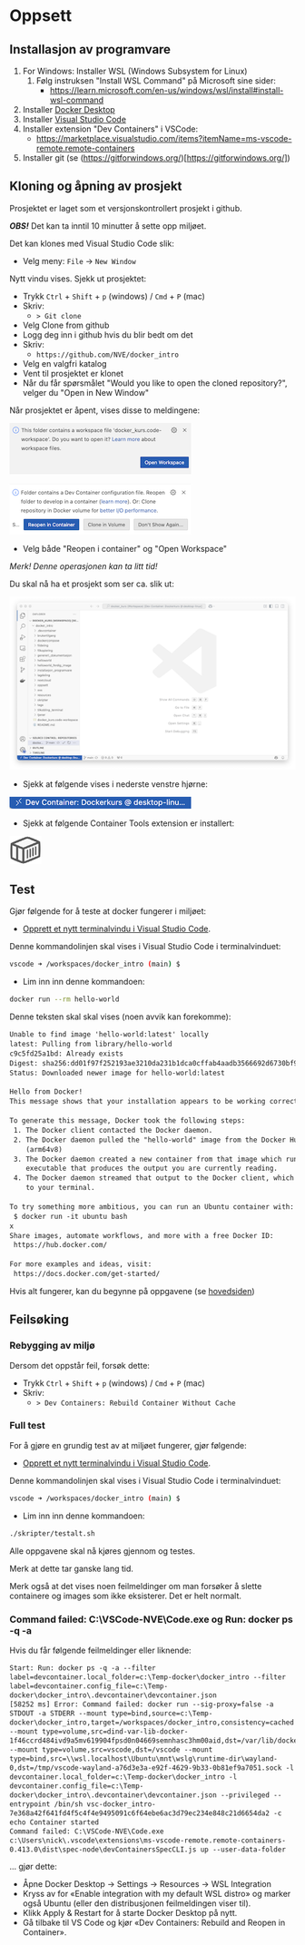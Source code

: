 
# Oppsett

## Installasjon av programvare

1. For Windows: Installer WSL (Windows Subsystem for Linux)
    1. Følg instruksen "Install WSL Command" på Microsoft sine sider:
        - https://learn.microsoft.com/en-us/windows/wsl/install#install-wsl-command
1. Installer [Docker Desktop](https://docs.docker.com/get-started/introduction/get-docker-desktop/)
1. Installer [Visual Studio Code](https://code.visualstudio.com/docs/setup/setup-overview)
1. Installer extension "Dev Containers" i VSCode:
    - https://marketplace.visualstudio.com/items?itemName=ms-vscode-remote.remote-containers
1. Installer git (se (https://gitforwindows.org/)[https://gitforwindows.org/])

## Kloning og åpning av prosjekt

Prosjektet er laget som et versjonskontrollert prosjekt i github.

***OBS!*** Det kan ta inntil 10 minutter å sette opp miljøet.

Det kan klones med Visual Studio Code slik:

- Velg meny: `File` -> `New Window`

Nytt vindu vises. Sjekk ut prosjektet:

- Trykk `Ctrl` + `Shift` + `p` (windows) / `Cmd` + `P` (mac)
- Skriv:
    - `> Git clone`
- Velg Clone from github
- Logg deg inn i github hvis du blir bedt om det
- Skriv:
    - `https://github.com/NVE/docker_intro`
- Velg en valgfri katalog
- Vent til prosjektet er klonet
- Når du får spørsmålet "Would you like to open the cloned repository?", velger du "Open in New Window"

Når prosjektet er åpent, vises disse to meldingene:

![](./resources/open_workspace.png)

![](./resources/reopen_in_container.png)

- Velg både "Reopen i container" og "Open Workspace"

_Merk! Denne operasjonen kan ta litt tid!_

Du skal nå ha et prosjekt som ser ca. slik ut:

![](./resources/new_project.png)

- Sjekk at følgende vises i nederste venstre hjørne:

![](./resources/dev_container_connected.png)


- Sjekk at følgende Container Tools extension er installert:

![](./resources/docker_icon.png)


## Test

Gjør følgende for å teste at docker fungerer i miljøet:

- [Opprett et nytt terminalvindu i Visual Studio Code](../oss/ny_terminal.md).

Denne kommandolinjen skal vises i Visual Studio Code i terminalvinduet:

```bash
vscode ➜ /workspaces/docker_intro (main) $ 
```

- Lim inn inn denne kommandoen:

```bash
docker run --rm hello-world
```
Denne teksten skal skal vises (noen avvik kan forekomme):

```txt
Unable to find image 'hello-world:latest' locally
latest: Pulling from library/hello-world
c9c5fd25a1bd: Already exists 
Digest: sha256:dd01f97f252193ae3210da231b1dca0cffab4aadb3566692d6730bf93f123a48
Status: Downloaded newer image for hello-world:latest

Hello from Docker!
This message shows that your installation appears to be working correctly.

To generate this message, Docker took the following steps:
 1. The Docker client contacted the Docker daemon.
 2. The Docker daemon pulled the "hello-world" image from the Docker Hub.
    (arm64v8)
 3. The Docker daemon created a new container from that image which runs the
    executable that produces the output you are currently reading.
 4. The Docker daemon streamed that output to the Docker client, which sent it
    to your terminal.

To try something more ambitious, you can run an Ubuntu container with:
 $ docker run -it ubuntu bash
x
Share images, automate workflows, and more with a free Docker ID:
 https://hub.docker.com/

For more examples and ideas, visit:
 https://docs.docker.com/get-started/
```

Hvis alt fungerer, kan du begynne på oppgavene (se [hovedsiden](../README.md))


## Feilsøking

### Rebygging av miljø

Dersom det oppstår feil, forsøk dette:

- Trykk `Ctrl` + `Shift` + `p` (windows) / `Cmd` + `P` (mac)
- Skriv:
    - `> Dev Containers: Rebuild Container Without Cache`

### Full test

For å gjøre en grundig test av at miljøet fungerer, gjør følgende:

- [Opprett et nytt terminalvindu i Visual Studio Code](../oss/ny_terminal.md).

Denne kommandolinjen skal vises i Visual Studio Code i terminalvinduet:

```bash
vscode ➜ /workspaces/docker_intro (main) $ 
```

- Lim inn inn denne kommandoen:

```bash
./skripter/testalt.sh
```

Alle oppgavene skal nå kjøres gjennom og testes.

Merk at dette tar ganske lang tid.

Merk også at det vises noen feilmeldinger om man forsøker å slette containere og images som ikke eksisterer. Det er helt normalt.

### Command failed: C:\VSCode-NVE\Code.exe og Run: docker ps -q -a

Hvis du får følgende feilmeldinger eller liknende:

```
Start: Run: docker ps -q -a --filter label=devcontainer.local_folder=c:\Temp-docker\docker_intro --filter label=devcontainer.config_file=c:\Temp-docker\docker_intro\.devcontainer\devcontainer.json
[58252 ms] Error: Command failed: docker run --sig-proxy=false -a STDOUT -a STDERR --mount type=bind,source=c:\Temp-docker\docker_intro,target=/workspaces/docker_intro,consistency=cached --mount type=volume,src=dind-var-lib-docker-1f46ccrd484ivd9a5mv619904fpsd0n04669semnhasc3hm00aid,dst=/var/lib/docker --mount type=volume,src=vscode,dst=/vscode --mount type=bind,src=\\wsl.localhost\Ubuntu\mnt\wslg\runtime-dir\wayland-0,dst=/tmp/vscode-wayland-a76d3e3a-e92f-4629-9b33-0b81ef9a7051.sock -l devcontainer.local_folder=c:\Temp-docker\docker_intro -l devcontainer.config_file=c:\Temp-docker\docker_intro\.devcontainer\devcontainer.json --privileged --entrypoint /bin/sh vsc-docker_intro-7e368a42f641fd4f5c4f4e9495091c6f64ebe6ac3d79ec234e848c21d6654da2 -c echo Container started
Command failed: C:\VSCode-NVE\Code.exe c:\Users\nick\.vscode\extensions\ms-vscode-remote.remote-containers-0.413.0\dist\spec-node\devContainersSpecCLI.js up --user-data-folder 
```

... gjør dette:

- Åpne Docker Desktop -> Settings -> Resources -> WSL Integration
- Kryss av for «Enable integration with my default WSL distro» og marker også Ubuntu (eller den distribusjonen feilmeldingen viser til).
- Klikk Apply & Restart for å starte Docker Desktop på nytt.
- Gå tilbake til VS Code og kjør «Dev Containers: Rebuild and Reopen in Container».
